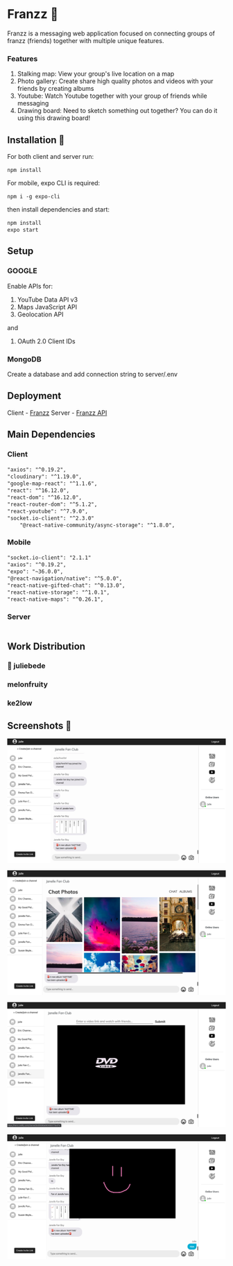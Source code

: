 # Franzz 🤗

Franzz is a messaging web application focused on connecting groups of franzz (friends) together with multiple unique features.

### Features

1. Stalking map: View your group's live location on a map
2. Photo gallery: Create share high quality photos and videos with your friends by creating albums
3. Youtube: Watch Youtube together with your group of friends while messaging
4. Drawing board: Need to sketch something out together? You can do it using this drawing board!

## Installation 👾

For both client and server run:

```
npm install
```

For mobile, expo CLI is required:

```
npm i -g expo-cli
```

then install dependencies and start:

```
npm install
expo start
```

## Setup

### GOOGLE

Enable APIs for:

1. YouTube Data API v3
2. Maps JavaScript API
3. Geolocation API

and

1. OAuth 2.0 Client IDs

### MongoDB

Create a database and add connection string to server/.env

## Deployment

Client - [Franzz](https://franzz.netlify.com)
Server - [Franzz API](https://arcane-bastion-72484.herokuapp.com)

## Main Dependencies

### Client

```
"axios": "^0.19.2",
"cloudinary": "^1.19.0",
"google-map-react": "^1.1.6",
"react": "^16.12.0",
"react-dom": "^16.12.0",
"react-router-dom": "^5.1.2",
"react-youtube": "^7.9.0",
"socket.io-client": "^2.3.0"
    "@react-native-community/async-storage": "^1.8.0",
```

### Mobile

```
"socket.io-client": "2.1.1"
"axios": "^0.19.2",
"expo": "~36.0.0",
"@react-navigation/native": "^5.0.0",
"react-native-gifted-chat": "^0.13.0",
"react-native-storage": "^1.0.1",
"react-native-maps": "^0.26.1",
```

### Server

```

```

## Work Distribution

### :muscle: juliebede

### melonfruity

### ke2low

## Screenshots 📸

!["Chat display upon signing in"](docs/Chat.png)

!["Photo gallery"](docs/photos.png)

!["Youtube"](docs/Youtube.png)

!["Drawing board"](docs/drawing.png)
